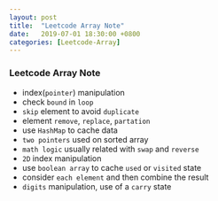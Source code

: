 ```yaml
---
layout: post
title:  "Leetcode Array Note"
date:   2019-07-01 18:30:00 +0800
categories: [Leetcode-Array]
---
```

### Leetcode Array Note
- index(`pointer`) manipulation
- check `bound` in `loop`
- `skip` element to avoid `duplicate`
- element `remove`, `replace`, `partation`
- use `HashMap` to cache data
- `two pointers` used on sorted array
- `math logic` usually related with `swap` and `reverse`
- `2D` index manipulation
- use `boolean array` to cache `used` or `visited` state
- consider `each element` and then combine the result
- `digits` manipulation, use of a `carry` state

